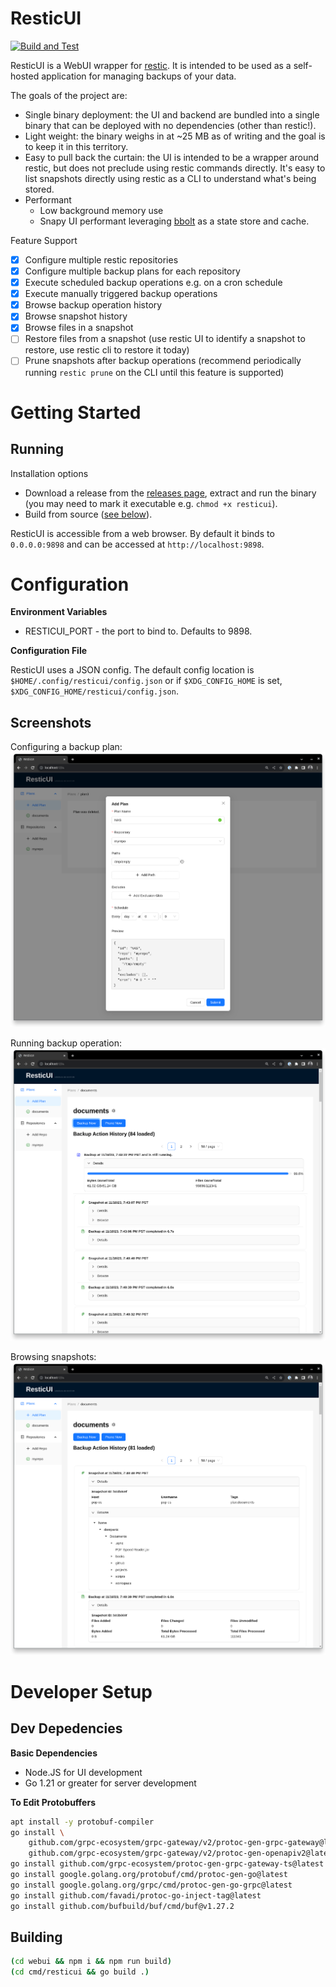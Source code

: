 # ResticUI

[![Build and Test](https://github.com/garethgeorge/resticui/actions/workflows/build-and-test.yml/badge.svg)](https://github.com/garethgeorge/resticui/actions/workflows/build-and-test.yml)

ResticUI is a WebUI wrapper for [restic](https://restic.net/). It is intended to be used as a self-hosted application for managing backups of your data.

The goals of the project are:

 * Single binary deployment: the UI and backend are bundled into a single binary that can be deployed with no dependencies (other than restic!).
 * Light weight: the binary weighs in at ~25 MB as of writing and the goal is to keep it in this territory. 
 * Easy to pull back the curtain: the UI is intended to be a wrapper around restic, but does not preclude using restic commands directly. It's easy to list snapshots directly using restic as a CLI to understand what's being stored.
 * Performant
   * Low background memory use
   * Snapy UI performant leveraging [bbolt](https://github.com/etcd-io/bbolt) as a state store and cache.

Feature Support

 * [x] Configure multiple restic repositories
 * [x] Configure multiple backup plans for each repository
 * [x] Execute scheduled backup operations e.g. on a cron schedule
* [x] Execute manually triggered backup operations
* [x] Browse backup operation history
* [x] Browse snapshot history
* [x] Browse files in a snapshot
* [ ] Restore files from a snapshot (use restic UI to identify a snapshot to restore, use restic cli to restore it today)
* [ ] Prune snapshots after backup operations (recommend periodically running `restic prune` on the CLI until this feature is supported)

# Getting Started 

## Running 

Installation options

 * Download a release from the [releases page](https://github.com/garethgeorge/resticui/releases), extract and run the binary (you may need to mark it executable e.g. `chmod +x resticui`).
 * Build from source ([see below](#building)).

ResticUI is accessible from a web browser. By default it binds to `0.0.0.0:9898` and can be accessed at `http://localhost:9898`. 

# Configuration

**Environment Variables**

 * RESTICUI_PORT - the port to bind to. Defaults to 9898.

**Configuration File**

ResticUI uses a JSON config. The default config location is `$HOME/.config/resticui/config.json` or if `$XDG_CONFIG_HOME` is set, `$XDG_CONFIG_HOME/resticui/config.json`. 


## Screenshots

Configuring a backup plan:
![Configure Backup Plan](./screenshots/screenshot-add-plan.png)

Running backup operation:
![Backup Running](./screenshots/screenshot-backup-running.png)

Browsing snapshots:
![Browse Backup](./screenshots/screenshot-browse.png)

# Developer Setup

## Dev Depedencies

**Basic Dependencies**

 * Node.JS for UI development
 * Go 1.21 or greater for server development

**To Edit Protobuffers**
```sh
apt install -y protobuf-compiler
go install \
    github.com/grpc-ecosystem/grpc-gateway/v2/protoc-gen-grpc-gateway@latest \
    github.com/grpc-ecosystem/grpc-gateway/v2/protoc-gen-openapiv2@latest
go install github.com/grpc-ecosystem/protoc-gen-grpc-gateway-ts@latest
go install google.golang.org/protobuf/cmd/protoc-gen-go@latest
go install google.golang.org/grpc/cmd/protoc-gen-go-grpc@latest
go install github.com/favadi/protoc-go-inject-tag@latest
go install github.com/bufbuild/buf/cmd/buf@v1.27.2
```
## Building

```sh
(cd webui && npm i && npm run build)
(cd cmd/resticui && go build .)
```
